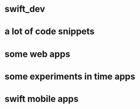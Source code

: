 # swift_dev
# a lot of code snippets 
# some web apps
# some experiments in time apps
# swift mobile apps
